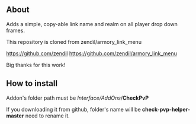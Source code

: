 ## About
Adds a simple, copy-able link name and realm on all player drop down frames.

This repository is cloned from zendil/armory_link_menu

https://github.com/zendil
https://github.com/zendil/armory_link_menu

Big thanks for this work!

## How to install
Addon's folder path must be *Interface/AddOns*/**CheckPvP**

If you downloading it from github, folder's name will be **check-pvp-helper-master** need to rename it.
